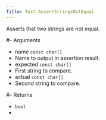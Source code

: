 ```yaml
---
Title: Test_AssertStringsNotEqual
---
```


Asserts that two strings are not equal.

#- Arguments
- name `const char[]`
- Name to output in assertion result.
- expected `const char[]`
- First string to compare.
- actual `const char[]`
- Second string to compare.

#- Returns
- `bool`
- 
